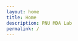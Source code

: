 ```yaml
---
layout: home
title: Home
description: PNU MDA Lab
permalink: /
---
```


<!-- 사이트 홈 전용 파일입니다. GitHub의 README.md와 분리됩니다. -->